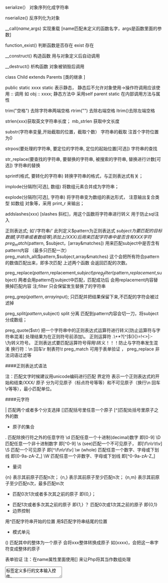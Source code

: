 serialize(） 对象序列化成字符串

nserialize() 反序列化为对象

__call($name,$args) 实现重载   [name匹配未定义的函数名字，args是函数里面的参数]

function_exist() 判断函数是否存在  exist 存在

__construct()    构造函数 用与对象定义后自动调用

__destruct()     析构函数 对象被销毁后调用

class Child extends Parents [类的继承 ]

public static xxxx    static 表示静态， 静态后不允许对象使用->操作符调用应该使用 :: 调用  如 obj :: xxxx;  静态方法中 采用self parent static 在内部调用方法与属性

trim("空格") 去除字符串两端空格 rtrim("") 去除右端空格 ltrim()去除左端空格

strlen(xxx)获取英文字符串长度； mb_strlen 获取中文长度 

substr(字符串变量,开始截取的位置，截取个数） 字符串的截取 注首个字符位置为0

strpos(要处理的字符串, 要定位的字符串, 定位的起始位置[可选]) 字符串的查找

str_replace(要查找的字符串, 要替换的字符串, 被搜索的字符串, 替换进行计数[可选])  字符串的替换 

sprintf(格式, 要转化的字符串)  转换字符串的格式，与正则表达式有关；

implode(分隔符[可选], 数组)  将数组元素合并成为字符串；

explode(分隔符[可选], 字符串) 将字符串变为数组的表达形式， 注意输出复合类型 如数组 对象等，采用 print_r 来输出；

addslashes(xxx) [slashes 斜杠]，用这个函数将字符串进行转义  用于防止sql注入

正则表达式; 如'/字符串/' 
此列定义$pattern为正则表达式  $subject为要匹配的目标数据[字符串或者数组等]
添加上/XXX/后用来匹配字符串中是否含有XXX字符
preg_match($pattern, $subject，[array&matches])  用来匹配subject中是否含有pattern内容 （最多只匹配一次）
preg_match_all($pattern,$subject,array&matches)  这个会把所有符合pattern的数值匹配出来，即多次匹配 上述两个函数 会返回匹配的次数。

preg_replace($pattern,$replacement,$subject)
preg_filter($pattern,$replacement,$subject)
两者会用pattern在subject中匹配，匹配成功后 会用replacement内容替换掉匹配内容  注;filter 只会保留发生替换了的字符串

preg_grep($pattern,array$input); 只匹配并把结果保留下来,不匹配的字符会被过滤掉

preg_split($pattern,$subject)  split 分离  匹配到pattern内容会切一刀，将subject分成数组；

preg_quote($str) 把一个字符串中的正则表达式运算符进行转义[防止运算符与字符串混淆] 处理结果为在正则符号前添加\。
正则运算符 .\+*?[^]$(){}=!<>|:-  
\为转义符号。
正则表达式要匹配运算符号得用\转义！！！防止与字符串发生混淆
换行符：\n 回车\r  制表符\t 
preg_match 可用于表单验证 ， preg_replace 非法词语过滤等

####正则表达式语法

注：匹配文字时候建议用unicode编码进行匹配
界定符 表示一个正则表达式的开始和结束/XXX/
原子   分为可见原子（标点符号等等）和不可见原子（换行\n 回车\r等等），最小匹配单位。

####元字符

| 匹配两个或者多个分支选择
[]匹配括号里任意一个原子
[^]匹配处括号里原子之外的数

+ 原子的集合

. 匹配除换行符之外的任意字符
\d 匹配任意一个十进制(decimal)数字 即[0-9]
\D 匹配任意一个非十进制数字 即[^0-9]
\s (see)匹配一个不可见原子， 即[\f\n\r\t\v]
\S 匹配一个可见原子  即[^\f\n\r\t\v]
\w (whole) 匹配任意一个数字、字母或下划线 即[0-9a-zA-Z_]
\W	匹配任意一个非数字、字母或下划线 即[^0-9a-zA-Z_]

+ 量词

{n} 表示其前原子匹配n次；
{n,} 表示其前原子至少匹配n次；
{n,m} 表示其前原子至少匹配n次，最多匹配m次

*  匹配0次1次或者多次其之前的原子 即{0,}； 
+  匹配1次或者多次其之前的原子 即{1,}
  ？ 匹配0次或1次其之前的原子 即{0,1}
+  边界控制

用^匹配字符串开始的位置
用$匹配字符串结尾的位置

+ 模式单元

() 匹配其中的整体为一个原子 
会将xxx整体转换成原子  如(xxxx)，会把这一串字符变成整体的原子









表单验证
注：在name属性里面使用[] 来让Php将其当作数组处理
<textarea>标签定义多行的文本输入控件。 

<labele>标签 具有for属性，label 元素不会向用户呈现任何特殊效果，当用户选择该标签时，浏览器就会自动将焦点转到和标签相关的表单控件上。
其中for属性可以把Lable绑定到另外一个元素上，注意for的值为id值

<select>标签 创建单选或多选菜单。其中<select>里面的<option>定义可用选择；select中的size属性用来规定可见的选择数目；
multiple 多个； multiple属性规定可选择多个项目；

<fieldest>将放在里面的文本内容打包，以特殊方式显示，如边界 3D效果等等。
其中标签<legend>规定其中的标题

PDO 数据库
1964 11 9 
1965 6 12 